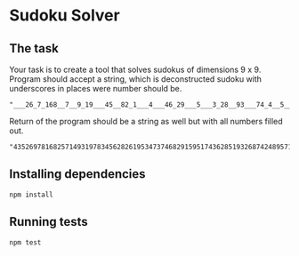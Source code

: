 # Sudoku Solver

## The task

Your task is to create a tool that solves sudokus of dimensions 9 x 9.
Program should accept a string, which is deconstructed sudoku with underscores in places were number should be.

    "___26_7_168__7__9_19___45__82_1___4___46_29___5___3_28__93___74_4__5__367_3_18___"

Return of the program should be a string as well but with all numbers filled out.

    "435269781682571493197834562826195347374682915951743628519326874248957136763418259"

## Installing dependencies

    npm install

## Running tests

    npm test


